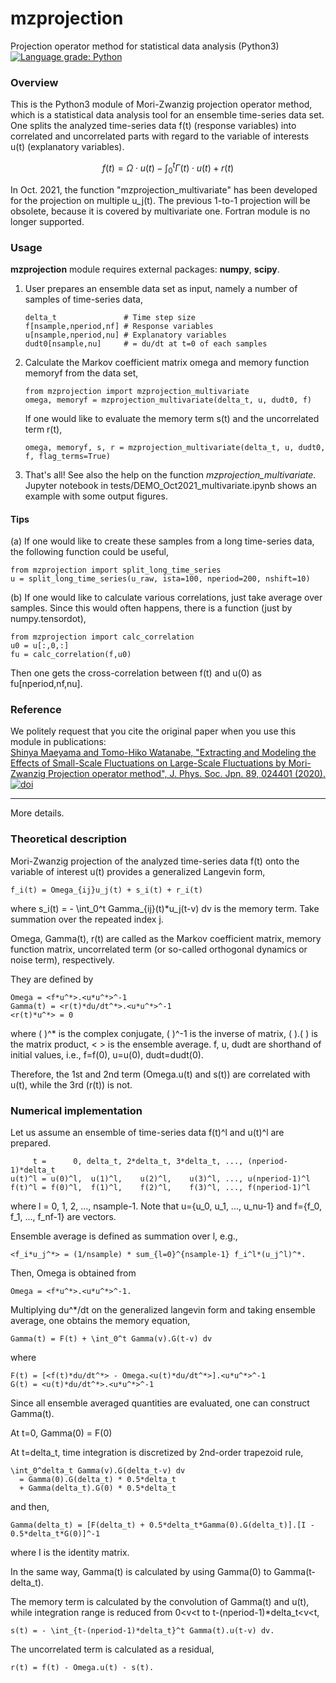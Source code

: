   mzprojection
=================

Projection operator method for statistical data analysis (Python3)  
[![Language grade: Python](https://img.shields.io/lgtm/grade/python/g/smaeyama/mzprojection.svg?logo=lgtm&logoWidth=18)](https://lgtm.com/projects/g/smaeyama/mzprojection/context:python)



### Overview ###

This is the Python3 module of Mori-Zwanzig projection operator method, which is a statistical data analysis tool for an ensemble time-series data set. One splits the analyzed time-series data f(t) (response variables) into correlated and uncorrelated parts with regard to the variable of interests u(t) (explanatory variables).

```math
    f(t) = \Omega \cdot u(t) - \int_0^t \Gamma(t) \cdot u(t) + r(t)
```

In Oct. 2021, the function "mzprojection_multivariate" has been developed for the projection on multiple u_j(t). The previous 1-to-1 projection will be obsolete, because it is covered by multivariate one. Fortran module is no longer supported.



### Usage ###
**mzprojection** module requires external packages: **numpy**, **scipy**.

1.  User prepares an ensemble data set as input, namely a number of samples of time-series data,
    ```
    delta_t               # Time step size
    f[nsample,nperiod,nf] # Response variables
    u[nsample,nperiod,nu] # Explanatory variables
    dudt0[nsample,nu]     # = du/dt at t=0 of each samples
    ```

2.  Calculate the Markov coefficient matrix omega and memory function memoryf from the data set,
    ```
    from mzprojection import mzprojection_multivariate
    omega, memoryf = mzprojection_multivariate(delta_t, u, dudt0, f)
    ```
    If one would like to evaluate the memory term s(t) and the uncorrelated term r(t),
    ```
    omega, memoryf, s, r = mzprojection_multivariate(delta_t, u, dudt0, f, flag_terms=True)
    ```

3.  That's all!
    See also the help on the function *mzprojection_multivariate*.  
    Jupyter notebook in tests/DEMO_Oct2021_multivariate.ipynb shows an example with some output figures.


#### Tips ####
(a) If one would like to create these samples from a long time-series data, the following function could be useful,
```
from mzprojection import split_long_time_series
u = split_long_time_series(u_raw, ista=100, nperiod=200, nshift=10)
```

(b) If one would like to calculate various correlations, just take average over samples. Since this would often happens, there is a function (just by numpy.tensordot),
```
from mzprojection import calc_correlation
u0 = u[:,0,:]
fu = calc_correlation(f,u0)
```
Then one gets the cross-correlation between f(t) and u(0) as fu[nperiod,nf,nu].



### Reference ###

We politely request that you cite the original paper when you use this module in publications:  
[Shinya Maeyama and Tomo-Hiko Watanabe, "Extracting and Modeling the Effects of Small-Scale Fluctuations on Large-Scale Fluctuations by Mori-Zwanzig Projection operator method", J. Phys. Soc. Jpn. 89, 024401 (2020).](https://doi.org/10.7566/JPSJ.89.024401)  
[![doi](https://img.shields.io/badge/doi-10.7566/JPSJ.89.024401-5077AB.svg)](https://doi.org/10.7566/JPSJ.89.024401)




---
More details.

### Theoretical description ###

Mori-Zwanzig projection of the analyzed time-series data f(t) onto the variable of interest u(t) provides a generalized Langevin form,

    f_i(t) = Omega_{ij}u_j(t) + s_i(t) + r_i(t)

where s_i(t) = - \int_0^t Gamma_{ij}(t)*u_j(t-v) dv is the memory term. Take summation over the repeated index j.

Omega, Gamma(t), r(t) are called as the Markov coefficient matrix, memory function matrix, uncorrelated term (or so-called orthogonal dynamics or noise term), respectively.

They are defined by

    Omega = <f*u^*>.<u*u^*>^-1
    Gamma(t) = <r(t)*du/dt^*>.<u*u^*>^-1
    <r(t)*u^*> = 0

where ( )^* is the complex conjugate, ( )^-1 is the inverse of matrix, ( ).( ) is the matrix product, < > is the ensemble average.  f, u, dudt are shorthand of initial values, i.e., f=f(0), u=u(0), dudt=dudt(0).

Therefore, the 1st and 2nd term (Omega.u(t) and s(t)) are correlated with u(t), while the 3rd (r(t)) is not.



### Numerical implementation ###

Let us assume an ensemble of time-series data f(t)^l and u(t)^l are prepared.

         t =      0, delta_t, 2*delta_t, 3*delta_t, ..., (nperiod-1)*delta_t
    u(t)^l = u(0)^l,  u(1)^l,    u(2)^l,    u(3)^l, ..., u(nperiod-1)^l
    f(t)^l = f(0)^l,  f(1)^l,    f(2)^l,    f(3)^l, ..., f(nperiod-1)^l

where l = 0, 1, 2, ..., nsample-1. Note that u={u_0, u_1, ..., u_nu-1} and f={f_0, f_1, ..., f_nf-1} are vectors.

Ensemble average is defined as summation over l, e.g.,

    <f_i*u_j^*> = (1/nsample) * sum_{l=0}^{nsample-1} f_i^l*(u_j^l)^*.

Then, Omega is obtained from

    Omega = <f*u^*>.<u*u^*>^-1.

Multiplying du^*/dt on the generalized langevin form and taking ensemble average,
one obtains the memory equation,

    Gamma(t) = F(t) + \int_0^t Gamma(v).G(t-v) dv

where

    F(t) = [<f(t)*du/dt^*> - Omega.<u(t)*du/dt^*>].<u*u^*>^-1
    G(t) = <u(t)*du/dt^*>.<u*u^*>^-1

Since all ensemble averaged quantities are evaluated, one can construct Gamma(t).

At t=0, Gamma(0) = F(0)

At t=delta_t, time integration is discretized by 2nd-order trapezoid rule,

    \int_0^delta_t Gamma(v).G(delta_t-v) dv
      = Gamma(0).G(delta_t) * 0.5*delta_t
      + Gamma(delta_t).G(0) * 0.5*delta_t

and then, 

    Gamma(delta_t) = [F(delta_t) + 0.5*delta_t*Gamma(0).G(delta_t)].[I - 0.5*delta_t*G(0)]^-1

where I is the identity matrix.

In the same way, Gamma(t) is calculated by using Gamma(0) to Gamma(t-delta_t).

The memory term is calculated by the convolution of Gamma(t) and u(t),
while integration range is reduced from 0<v<t to t-(nperiod-1)*delta_t<v<t,

    s(t) = - \int_{t-(nperiod-1)*delta_t}^t Gamma(t).u(t-v) dv.

The uncorrelated term is calculated as a residual,

    r(t) = f(t) - Omega.u(t) - s(t).

